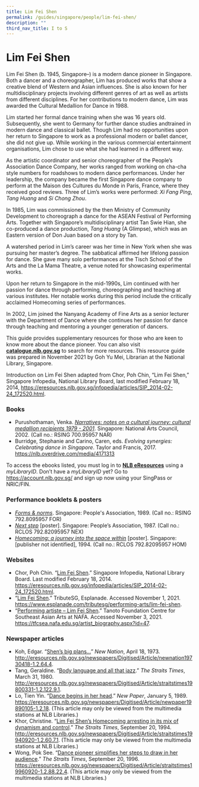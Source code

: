 ```yaml
---
title: Lim Fei Shen
permalink: /guides/singapore/people/lim-fei-shen/
description: ""
third_nav_title: I to S
---
```

# Lim Fei Shen
Lim Fei Shen (b. 1945, Singapore–) is a modern dance pioneer in Singapore. Both a dancer and a choreographer, Lim has produced works that show a creative blend of Western and Asian influences. She is also known for her multidisciplinary projects involving different genres of art as well as artists from different disciplines. For her contributions to modern dance, Lim was awarded the Cultural Medallion for Dance in 1988.

Lim started her formal dance training when she was 16 years old. Subsequently, she went to Germany for further dance studies andtrained in modern dance and classical ballet. Though Lim had no opportunities upon her return to Singapore to work as a professional modern or ballet dancer, she did not give up. While working in the various commercial entertainment organisations, Lim chose to use what she had learned in a different way. 

As the artistic coordinator and senior choreographer of the People’s Association Dance Company, her works ranged from working on cha-cha style numbers for roadshows to modern dance performances. Under her leadership, the company became the first Singapore dance company to perform at the Maison des Cultures du Monde in Paris, France, where they received good reviews. Three of Lim’s works were performed: *Xi Fang Ping*, *Tang Huang* and *Si Chong Zhou*.

In 1985, Lim was commissioned by the then Ministry of Community Development to choreograph a dance for the ASEAN Festival of Performing Arts. Together with Singapore’s multidisciplinary artist Tan Swie Hian, she co-produced a dance production, *Tang Huang* (A Glimpse), which was an Eastern version of Don Juan based on a story by Tan.

A watershed period in Lim’s career was her time in New York when she was pursuing her master’s degree. The sabbatical affirmed her lifelong passion for dance. She gave many solo performances at the Tisch School of the Arts and the La Mama Theatre, a venue noted for showcasing experimental works.

Upon her return to Singapore in the mid-1990s, Lim continued with her passion for dance through performing, choreographing and teaching at various institutes. Her notable works during this period include the critically acclaimed Homecoming series of performances.

In 2002, Lim joined the Nanyang Academy of Fine Arts as a senior lecturer with the Department of Dance where she continues her passion for dance through teaching and mentoring a younger generation of dancers.

This guide provides supplementary resources for those who are keen to know more about the dance pioneer. You can also visit [**catalogue.nlb.gov.sg**](https://catalogue.nlb.gov.sg) to search for more resources. This resource guide was prepared in November 2021 by Goh Yu Mei, Librarian at the National Library, Singapore.

Introduction on Lim Fei Shen adapted from Chor, Poh Chin, “Lim Fei Shen,” Singapore Infopedia, National Library Board, last modified February 18, 2014, <https://eresources.nlb.gov.sg/infopedia/articles/SIP_2014-02-24_172520.html>.

### Books

* Purushothaman, Venka. *[Narratives: notes on a cultural journey: cultural medallion recipients 1979 - 2001](https://eservice.nlb.gov.sg/item_holding.aspx?bid=11789181)*. Singapore: National Arts Council, 2002. (Call no.: RSING 700.95957 NAR)
* Burridge, Stephanie and Carino, Caren, eds. *Evolving synergies: Celebrating dance in Singapore*. Taylor and Francis, 2017. https://nlb.overdrive.com/media/4171313

To access the ebooks listed, you must log in to [**NLB eResources**](https://eresources.nlb.gov.sg) using a *myLibraryID*. Don’t have a *myLibraryID* yet? Go to https://account.nlb.gov.sg/ and sign up now using your SingPass or NRIC/FIN.

### Performance booklets & posters

* *[Forms & norms](https://eservice.nlb.gov.sg/item_holding.aspx?bid=203816269)*. Singapore: People's Association, 1989. (Call no.: RSING 792.8095957 FOR)
* *[Next step](https://eservice.nlb.gov.sg/item_holding.aspx?bid=12527739)* [poster]. Singapore: People’s Association, 1987. (Call no.: RCLOS 792.82095957 NEX)
* *[Homecoming: a journey into the space within](https://eservice.nlb.gov.sg/item_holding.aspx?bid=12496068)* [poster]. Singapore: [publisher not identified], 1994. (Call no.: RCLOS 792.82095957 HOM)

### Websites

* Chor, Poh Chin. “[Lim Fei Shen](https://eresources.nlb.gov.sg/infopedia/articles/SIP_2014-02-24_172520.html).” Singapore Infopedia, National Library Board. Last modified February 18, 2014. https://eresources.nlb.gov.sg/infopedia/articles/SIP_2014-02-24_172520.html. 
* “[Lim Fei Shen](https://www.esplanade.com/tributesg/performing-arts/lim-fei-shen).” TributeSG, Esplanade. Accessed November 1, 2021. https://www.esplanade.com/tributesg/performing-arts/lim-fei-shen. 
* “[Performing artiste – Lim Fei Shen](https://tfcsea.nafa.edu.sg/artist_biography.aspx?id=47).” Tanoto Foundation Centre for Southeast Asian Arts at NAFA. Accessed November 3, 2021. https://tfcsea.nafa.edu.sg/artist_biography.aspx?id=47.

### Newspaper articles
* Koh, Edgar. “[Shen’s big plans…](http://eresources.nlb.gov.sg/newspapers/Digitised/Article/newnation19730418-1.2.64.4)” *New Nation*, April 18, 1973. http://eresources.nlb.gov.sg/newspapers/Digitised/Article/newnation19730418-1.2.64.4.
* Tang, Geraldine. “[Body language and all that jazz](http://eresources.nlb.gov.sg/newspapers/Digitised/Article/straitstimes19800331-1.2.122.9.1).” *The Straits Times*, March 31, 1980.  http://eresources.nlb.gov.sg/newspapers/Digitised/Article/straitstimes19800331-1.2.122.9.1.
* Lo, Tien Yin. “[Dance begins in her head](http://eresources.nlb.gov.sg/newspapers/Digitised/Article/newpaper19890105-1.2.18).” *New Paper*, January 5, 1989. https://eresources.nlb.gov.sg/newspapers/Digitised/Article/newpaper19890105-1.2.18. (This article may only be viewed from the multimedia stations at NLB Libraries.)
* Khor, Christine. “[Lim Fei Shen’s Homecoming arresting in its mix of dynamism and control](http://eresources.nlb.gov.sg/newspapers/Digitised/Article/straitstimes19940920-1.2.60.7.1).” *The Straits Times*, September 20, 1994. http://eresources.nlb.gov.sg/newspapers/Digitised/Article/straitstimes19940920-1.2.60.7.1. (This article may only be viewed from the multimedia stations at NLB Libraries.)
* Wong, Pok See. “[Dance pioneer simplifies her steps to draw in her audience](https://eresources.nlb.gov.sg/newspapers/Digitised/Article/straitstimes19960920-1.2.88.22.4).” *The Straits Times*, September 20, 1996. https://eresources.nlb.gov.sg/newspapers/Digitised/Article/straitstimes19960920-1.2.88.22.4. (This article may only be viewed from the multimedia stations at NLB Libraries.)
